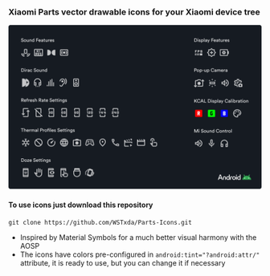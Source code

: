 ### Xiaomi Parts vector drawable icons for your Xiaomi device tree

![banner](https://raw.githubusercontent.com/WSTxda/Parts-Icons/main/Images/Banner.svg)

#### To use icons just download this repository

```
git clone https://github.com/WSTxda/Parts-Icons.git
```

- Inspired by Material Symbols for a much better visual harmony with the AOSP
- The icons have colors pre-configured in `android:tint="?android:attr/"` attribute, it is ready to use, but you can change it if necessary
